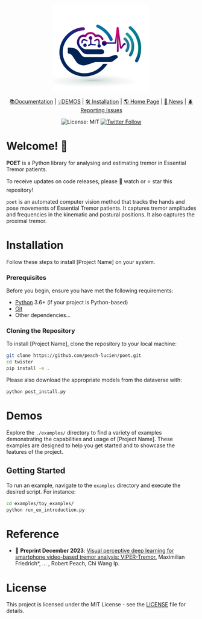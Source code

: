 
<div align="center">


<p align="center">
  <img src="./artwork/poet_header.png" alt="plot" width="256">
</p>



[📚Documentation]() |
[💡DEMOS]() |
[🛠️ Installation]() |
[🌎 Home Page]() |
[🚨 News]() |
[🪲 Reporting Issues](https://github.com/peach-lucien/poet)



![License: MIT](https://img.shields.io/badge/license-MIT-blue)
[![Twitter Follow](https://shields.io/twitter/follow/RobertPeach15.svg)](https://twitter.com/RobertPeach15)


</div>

# Welcome! 👋


**POET** is a Python library for analysing and estimating tremor in Essential Tremor patients. 

To receive updates on code releases, please 👀 watch or ⭐️ star this repository!

``poet`` is an automated computer vision method that tracks the hands and pose movements of Essential Tremor patients.
It captures tremor amplitudes and frequencies in the kinematic and postural positions. It also captures the proximal tremor.

# Installation


Follow these steps to install [Project Name] on your system.

### Prerequisites

Before you begin, ensure you have met the following requirements:
- [Python](https://www.python.org/downloads/) 3.6+ (if your project is Python-based)
- [Git](https://git-scm.com/downloads)
- Other dependencies...

### Cloning the Repository

To install [Project Name], clone the repository to your local machine:

```bash
git clone https://github.com/peach-lucien/poet.git
cd twister
pip install -e .
```

Please also download the appropriate models from the dataverse with:

```bash
python post_install.py
```

# Demos

Explore the `./examples/` directory to find a variety of examples demonstrating the capabilities and usage of [Project Name]. These examples are designed to help you get started and to showcase the features of the project.

## Getting Started

To run an example, navigate to the `examples` directory and execute the desired script. For instance:

```bash
cd examples/toy_examples/
python run_ex_introduction.py
```

# Reference

- 📄 **Preprint December 2023**:
  [Visual perceptive deep learning for smartphone video-based tremor analysis: VIPER-Tremor.](https://assets.researchsquare.com/files/rs-3692906/v1/635554eb-ad36-4361-91ee-4456904f8d9b.pdf)
  Maximilian Friedrich*, ... , Robert Peach, Chi Wang Ip.

# License

This project is licensed under the MIT License - see the [LICENSE](LICENSE) file for details.

